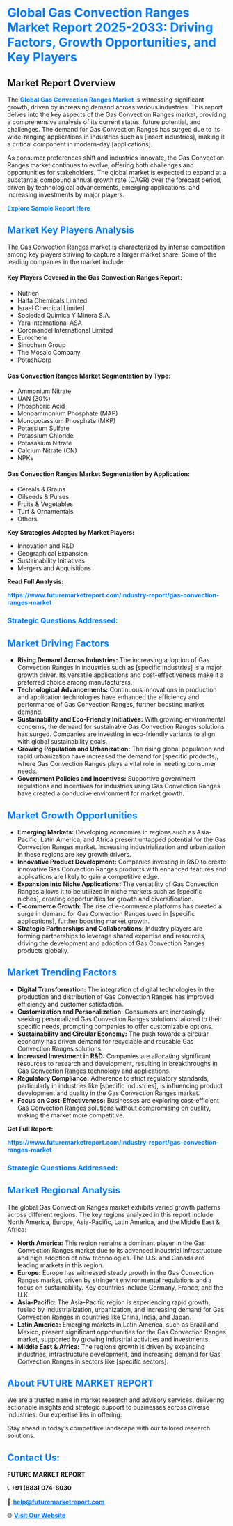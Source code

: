 <h1 style="color: #007BFF;">Global Gas Convection Ranges Market Report 2025-2033: Driving Factors, Growth Opportunities, and Key Players</h1>

<section id="overview">
<h2>Market Report Overview</h2>
<p>The <a href="https://www.futuremarketreport.com/industry-report/gas-convection-ranges-market" style="color: #007BFF; text-decoration: none;"><strong>Global Gas Convection Ranges Market</strong></a> is witnessing significant growth, driven by increasing demand across various industries. This report delves into the key aspects of the Gas Convection Ranges market, providing a comprehensive analysis of its current status, future potential, and challenges. The demand for Gas Convection Ranges has surged due to its wide-ranging applications in industries such as [insert industries], making it a critical component in modern-day [applications].</p>
<p>As consumer preferences shift and industries innovate, the Gas Convection Ranges market continues to evolve, offering both challenges and opportunities for stakeholders. The global market is expected to expand at a substantial compound annual growth rate (CAGR) over the forecast period, driven by technological advancements, emerging applications, and increasing investments by major players.</p>
</section>

<section id="overview">
<p><a href="https://www.futuremarketreport.com/request-sample/reportId=32944" style="color: #007BFF; text-decoration: none;"><strong>Explore Sample Report Here</strong></a></p>
</section>

<section id="key-players">
<h2 style="color: #007BFF;">Market Key Players Analysis</h2>
<p>The Gas Convection Ranges market is characterized by intense competition among key players striving to capture a larger market share. Some of the leading companies in the market include:</p>
<h4>Key Players Covered in the Gas Convection Ranges Report:</h4>
<ul><li>Nutrien</li><li>Haifa Chemicals Limited</li><li>Israel Chemical Limited</li><li>Sociedad Quimica Y Minera S.A.</li><li>Yara International ASA</li><li>Coromandel International Limited</li><li>Eurochem</li><li>Sinochem Group</li><li>The Mosaic Company</li><li>PotashCorp</li></ul>
<h4>Gas Convection Ranges Market Segmentation by Type:</h4>
<ul><li>Ammonium Nitrate</li><li>UAN (30%)</li><li>Phosphoric Acid</li><li>Monoammonium Phosphate (MAP)</li><li>Monopotassium Phosphate (MKP)</li><li>Potassium Sulfate</li><li>Potassium Chloride</li><li>Potasasium Nitrate</li><li>Calcium Nitrate (CN)</li><li>NPKs</li></ul>

<h4>Gas Convection Ranges Market Segmentation by Application:</h4>
<ul><li>Cereals &amp; Grains</li><li>Oilseeds &amp; Pulses</li><li>Fruits &amp; Vegetables</li><li>Turf &amp; Ornamentals</li><li>Others</li></ul>
<p><strong>Key Strategies Adopted by Market Players:</strong></p>
<ul>
<li>Innovation and R&D</li>
<li>Geographical Expansion</li>
<li>Sustainability Initiatives</li>
<li>Mergers and Acquisitions</li>
</ul>
</section>

<section>
<p><strong>Read Full Analysis: </strong></p><a href="https://www.futuremarketreport.com/industry-report/gas-convection-ranges-market" style="color: #007BFF; text-decoration: none;"><strong>https://www.futuremarketreport.com/industry-report/gas-convection-ranges-market</strong></a>
<h3 style="color: #007BFF;">Strategic Questions Addressed:</h3>
</section>

<section id="driving-factors">
<h2 style="color: #007BFF;">Market Driving Factors</h2>
<ul>
<li><strong>Rising Demand Across Industries:</strong> The increasing adoption of Gas Convection Ranges in industries such as [specific industries] is a major growth driver. Its versatile applications and cost-effectiveness make it a preferred choice among manufacturers.</li>
<li><strong>Technological Advancements:</strong> Continuous innovations in production and application technologies have enhanced the efficiency and performance of Gas Convection Ranges, further boosting market demand.</li>
<li><strong>Sustainability and Eco-Friendly Initiatives:</strong> With growing environmental concerns, the demand for sustainable Gas Convection Ranges solutions has surged. Companies are investing in eco-friendly variants to align with global sustainability goals.</li>
<li><strong>Growing Population and Urbanization:</strong> The rising global population and rapid urbanization have increased the demand for [specific products], where Gas Convection Ranges plays a vital role in meeting consumer needs.</li>
<li><strong>Government Policies and Incentives:</strong> Supportive government regulations and incentives for industries using Gas Convection Ranges have created a conducive environment for market growth.</li>
</ul>
</section>

<section id="growth-opportunities">
<h2 style="color: #007BFF;">Market Growth Opportunities</h2>
<ul>
<li><strong>Emerging Markets:</strong> Developing economies in regions such as Asia-Pacific, Latin America, and Africa present untapped potential for the Gas Convection Ranges market. Increasing industrialization and urbanization in these regions are key growth drivers.</li>
<li><strong>Innovative Product Development:</strong> Companies investing in R&D to create innovative Gas Convection Ranges products with enhanced features and applications are likely to gain a competitive edge.</li>
<li><strong>Expansion into Niche Applications:</strong> The versatility of Gas Convection Ranges allows it to be utilized in niche markets such as [specific niches], creating opportunities for growth and diversification.</li>
<li><strong>E-commerce Growth:</strong> The rise of e-commerce platforms has created a surge in demand for Gas Convection Ranges used in [specific applications], further boosting market growth.</li>
<li><strong>Strategic Partnerships and Collaborations:</strong> Industry players are forming partnerships to leverage shared expertise and resources, driving the development and adoption of Gas Convection Ranges products globally.</li>
</ul>
</section>

<section id="trending-factors">
<h2 style="color: #007BFF;">Market Trending Factors</h2>
<ul>
<li><strong>Digital Transformation:</strong> The integration of digital technologies in the production and distribution of Gas Convection Ranges has improved efficiency and customer satisfaction.</li>
<li><strong>Customization and Personalization:</strong> Consumers are increasingly seeking personalized Gas Convection Ranges solutions tailored to their specific needs, prompting companies to offer customizable options.</li>
<li><strong>Sustainability and Circular Economy:</strong> The push towards a circular economy has driven demand for recyclable and reusable Gas Convection Ranges solutions.</li>
<li><strong>Increased Investment in R&D:</strong> Companies are allocating significant resources to research and development, resulting in breakthroughs in Gas Convection Ranges technology and applications.</li>
<li><strong>Regulatory Compliance:</strong> Adherence to strict regulatory standards, particularly in industries like [specific industries], is influencing product development and quality in the Gas Convection Ranges market.</li>
<li><strong>Focus on Cost-Effectiveness:</strong> Businesses are exploring cost-efficient Gas Convection Ranges solutions without compromising on quality, making the market more competitive.</li>
</ul>
</section>

<section>
<p><strong>Get Full Report: </strong></p><a href="https://www.futuremarketreport.com/industry-report/gas-convection-ranges-market" style="color: #007BFF; text-decoration: none;"><strong>https://www.futuremarketreport.com/industry-report/gas-convection-ranges-market</strong></a>
<h3 style="color: #007BFF;">Strategic Questions Addressed:</h3>
</section>


<section id="regional-analysis">
<h2 style="color: #007BFF;">Market Regional Analysis</h2>
<p>The global Gas Convection Ranges market exhibits varied growth patterns across different regions. The key regions analyzed in this report include North America, Europe, Asia-Pacific, Latin America, and the Middle East & Africa:</p>
<ul>
<li><strong>North America:</strong> This region remains a dominant player in the Gas Convection Ranges market due to its advanced industrial infrastructure and high adoption of new technologies. The U.S. and Canada are leading markets in this region.</li>
<li><strong>Europe:</strong> Europe has witnessed steady growth in the Gas Convection Ranges market, driven by stringent environmental regulations and a focus on sustainability. Key countries include Germany, France, and the U.K.</li>
<li><strong>Asia-Pacific:</strong> The Asia-Pacific region is experiencing rapid growth, fueled by industrialization, urbanization, and increasing demand for Gas Convection Ranges in countries like China, India, and Japan.</li>
<li><strong>Latin America:</strong> Emerging markets in Latin America, such as Brazil and Mexico, present significant opportunities for the Gas Convection Ranges market, supported by growing industrial activities and investments.</li>
<li><strong>Middle East & Africa:</strong> The region’s growth is driven by expanding industries, infrastructure development, and increasing demand for Gas Convection Ranges in sectors like [specific sectors].</li>
</ul>
</section>

<footer>
<h2 style="color: #007BFF;">About FUTURE MARKET REPORT</h2>
<p>We are a trusted name in market research and advisory services, delivering actionable insights and strategic support to businesses across diverse industries. Our expertise lies in offering:</p>

<p>Stay ahead in today’s competitive landscape with our tailored research solutions.</p>

<h2 style="color: #007BFF;">Contact Us:</h2>
<p><strong>FUTURE MARKET REPORT</strong></p>
<p>📞 <strong>+91 (883) 074-8030</strong></p>
<p>📧 <strong><a href="mailto:help@futuremarketreport.com" style="color: #007BFF;">help@futuremarketreport.com</a></strong></p>
<p>🌐 <strong><a href="https://www.futuremarketreport.com/" style="color: #007BFF;">Visit Our Website</a></strong></p>
</footer>